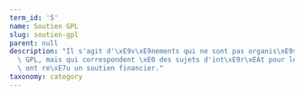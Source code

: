 ```yaml
---
term_id: '5'
name: Soutien GPL
slug: soutien-gpl
parent: null
description: "Il s'agit d'\xE9v\xE9nements qui ne sont pas organis\xE9s par le GDR\
  \ GPL, mais qui correspondent \xE0 des sujets d'int\xE9r\xEAt pour le GDR et qui\
  \ ont re\xE7u un soutien financier."
taxonomy: category
---
```


